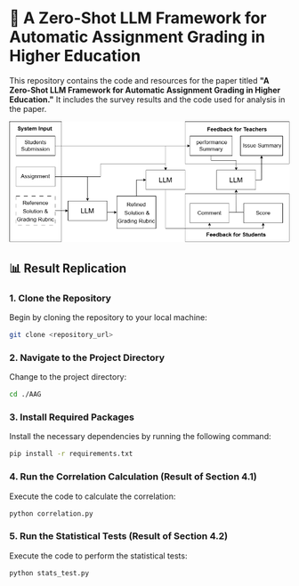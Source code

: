 # 📝 A Zero-Shot LLM Framework for Automatic Assignment Grading in Higher Education

This repository contains the code and resources for the paper titled **"A Zero-Shot LLM Framework for Automatic Assignment Grading in Higher Education."** It includes the survey results and the code used for analysis in the paper.

<p align="center">
  <img src="./img/fig1.png" alt="System Overview" width="600"/>
</p>

## 📊 Result Replication

### 1. Clone the Repository
Begin by cloning the repository to your local machine:
```bash
git clone <repository_url>
```
### 2. Navigate to the Project Directory
Change to the project directory:
```bash
cd ./AAG
```
### 3. Install Required Packages
Install the necessary dependencies by running the following command:
```bash
pip install -r requirements.txt
```
### 4. Run the Correlation Calculation (Result of Section 4.1)
Execute the code to calculate the correlation:
```bash
python correlation.py
```
### 5. Run the Statistical Tests (Result of Section 4.2)
Execute the code to perform the statistical tests:
```bash
python stats_test.py
```

